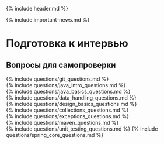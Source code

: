{% include header.md %}

{% include important-news.md %}

Подготовка к интервью
===

Вопросы для самопроверки
---------------------
{% include questions/git_questions.md %}  
{% include questions/java_intro_questions.md %}  
{% include questions/java_basics_questions.md %}  
{% include questions/data_handling_questions.md %}  
{% include questions/design_basics_questions.md %}  
{% include questions/collections_questions.md %}  
{% include questions/exceptions_questions.md %}  
{% include questions/maven_questions.md %}  
{% include questions/unit_testing_questions.md %}
{% include questions/spring_core_questions.md %}
